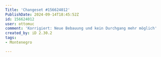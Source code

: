 ```yaml
---
Title: 'Changeset #156624012'
PublishDate: 2024-09-14T18:45:52Z
id: 156624012
user: ottomuc
comment: 'Korrigiert: Neue Bebauung und kein Durchgang mehr möglich'
created_by: iD 2.30.2
tags:
- Montenegro

---
```

